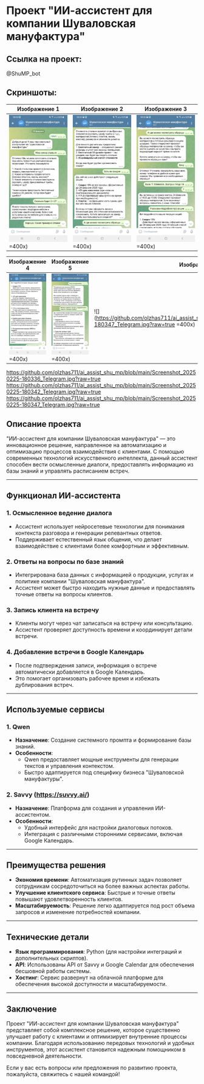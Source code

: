 # Проект "ИИ-ассистент для компании Шуваловская мануфактура"

## Ссылка на проект: 

@ShuMP_bot

## Скриншоты:
| Изображение 1 | Изображение 2 | Изображение 3 |
|---------------|---------------|---------------|
| ![](https://github.com/olzhas711/ai_assist_shu_mp/blob/main/Screenshot_20250225-180310_Telegram.jpg?raw=true) =400x) | ![](https://github.com/olzhas711/ai_assist_shu_mp/blob/main/Screenshot_20250225-180317_Telegram.jpg?raw=true) =400x) | ![](https://github.com/olzhas711/ai_assist_shu_mp/blob/main/Screenshot_20250225-180323_Telegram.jpg?raw=true) =400x) |

| Изображение 4 | Изображение 5 | Изображение 6 |
|---------------|---------------|---------------|
| ![](https://github.com/olzhas711/ai_assist_shu_mp/blob/main/Screenshot_20250225-180336_Telegram.jpg?raw=true) =400x) | ![](https://github.com/olzhas711/ai_assist_shu_mp/blob/main/Screenshot_20250225-180342_Telegram.jpg?raw=true) =400x) | ![](https://github.com/olzhas711/ai_assist_shu_mp/blob/main/Screenshot_20250225-180347_Telegram.jpg?raw=true =400x)


https://github.com/olzhas711/ai_assist_shu_mp/blob/main/Screenshot_20250225-180336_Telegram.jpg?raw=true
https://github.com/olzhas711/ai_assist_shu_mp/blob/main/Screenshot_20250225-180342_Telegram.jpg?raw=true
https://github.com/olzhas711/ai_assist_shu_mp/blob/main/Screenshot_20250225-180347_Telegram.jpg?raw=true

## Описание проекта

"ИИ-ассистент для компании Шуваловская мануфактура" — это инновационное решение, направленное на автоматизацию и оптимизацию процессов взаимодействия с клиентами. С помощью современных технологий искусственного интеллекта, данный ассистент способен вести осмысленные диалоги, предоставлять информацию из базы знаний и управлять расписанием встреч.

---

## Функционал ИИ-ассистента

### 1. **Осмысленное ведение диалога**
   - Ассистент использует нейросетевые технологии для понимания контекста разговора и генерации релевантных ответов.
   - Поддерживает естественный язык общения, что делает взаимодействие с клиентами более комфортным и эффективным.

### 2. **Ответы на вопросы по базе знаний**
   - Интегрирована база данных с информацией о продукции, услугах и политике компании "Шуваловская мануфактура".
   - Ассистент может быстро находить нужные данные и предоставлять точные ответы на вопросы клиентов.

### 3. **Запись клиента на встречу**
   - Клиенты могут через чат записаться на встречу или консультацию.
   - Ассистент проверяет доступность времени и координирует детали встречи.

### 4. **Добавление встречи в Google Календарь**
   - После подтверждения записи, информация о встрече автоматически добавляется в Google Календарь.
   - Это помогает организовать рабочее время и избежать дублирования встреч.

---

## Используемые сервисы

### 1. **Qwen**
   - **Назначение**: Создание системного промпта и формирование базы знаний.
   - **Особенности**:
     - Qwen предоставляет мощные инструменты для генерации текстов и управления контекстом.
     - Быстро адаптируется под специфику бизнеса "Шуваловской мануфактуры".

### 2. **Savvy (https://suvvy.ai/)**
   - **Назначение**: Платформа для создания и управления ИИ-ассистентом.
   - **Особенности**:
     - Удобный интерфейс для настройки диалоговых потоков.
     - Интеграция с различными сторонними сервисами, включая Google Календарь.

---

## Преимущества решения

- **Экономия времени**: Автоматизация рутинных задач позволяет сотрудникам сосредоточиться на более важных аспектах работы.
- **Улучшение клиентского сервиса**: Быстрые и точные ответы повышают удовлетворенность клиентов.
- **Масштабируемость**: Решение легко адаптируется под рост объема запросов и изменение потребностей компании.

---

## Технические детали

- **Язык программирования**: Python (для настройки интеграций и дополнительных скриптов).
- **API**: Использованы API от Savvy и Google Calendar для обеспечения бесшовной работы системы.
- **Хостинг**: Сервис развернут на облачной платформе для обеспечения высокой доступности и масштабируемости.

---

## Заключение

Проект "ИИ-ассистент для компании Шуваловская мануфактура" представляет собой комплексное решение, которое существенно улучшает работу с клиентами и оптимизирует внутренние процессы компании. Благодаря использованию передовых технологий и удобных инструментов, этот ассистент становится надежным помощником в повседневной деятельности. 

Если у вас есть вопросы или предложения по развитию проекта, пожалуйста, свяжитесь с нашей командой!
